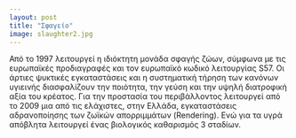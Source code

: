```yaml
---
layout: post
title: "Σφαγείο"
image: slaughter2.jpg
---
```


Από το 1997 λειτουργεί η ιδιόκτητη μονάδα σφαγής ζώων, σύμφωνα με τις ευρωπαϊκές προδιαγραφές και τον ευρωπαϊκό κωδικό λειτουργίας S57. Οι άρτιες ψυκτικές εγκαταστάσεις και η συστηματική τήρηση των κανόνων υγιεινής διασφαλίζουν την ποιότητα, την γεύση και την υψηλή διατροφική αξία του κρέατος. Για την προστασία του περιβάλλοντος λειτουργεί από το 2009 μια από τις ελάχιστες, στην Ελλάδα, εγκαταστάσεις αδρανοποίησης των ζωϊκών απορριμμάτων (Rendering). 
Ενώ για τα υγρά απόβλητα λειτουργεί ένας βιολογικός καθαρισμός 3 σταδίων.